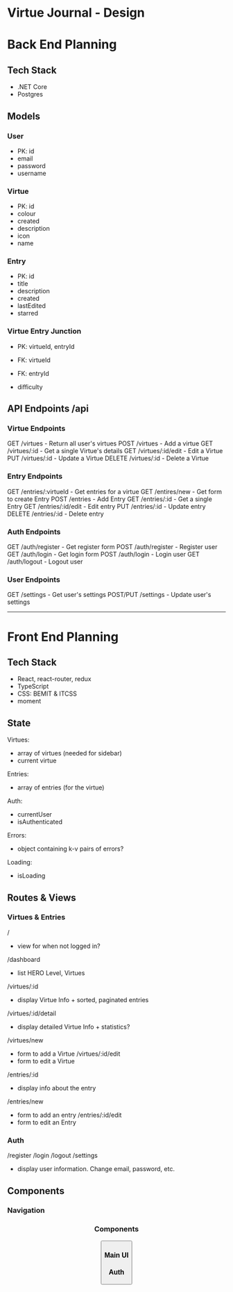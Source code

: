 # Virtue Journal - Design
# Back End Planning
## Tech Stack
- .NET Core
- Postgres


## Models
### User
- PK: id
- email
- password
- username

### Virtue
- PK: id
- colour
- created
- description
- icon
- name

### Entry
- PK: id
- title
- description
- created
- lastEdited
- starred

### Virtue Entry Junction
- PK: virtueId, entryId
- FK: virtueId
- FK: entryId

- difficulty


## API Endpoints /api
### Virtue Endpoints
GET     /virtues - Return all user's virtues
POST    /virtues - Add a virtue
GET     /virtues/:id - Get a single Virtue's details
GET     /virtues/:id/edit - Edit a Virtue
PUT     /virtues/:id - Update a Virtue
DELETE  /virtues/:id - Delete a Virtue

### Entry Endpoints
GET     /entries/:virtueId - Get entries for a virtue
GET     /entires/new - Get form to create Entry
POST    /entries - Add Entry
GET     /entries/:id - Get a single Entry
GET     /entries/:id/edit - Edit entry
PUT     /entries/:id - Update entry
DELETE  /entries/:id - Delete entry

### Auth Endpoints
GET     /auth/register - Get register form
POST    /auth/register - Register user
GET     /auth/login - Get login form
POST    /auth/login - Login user
GET     /auth/logout - Logout user

### User Endpoints
GET         /settings - Get user's settings
POST/PUT    /settings - Update user's settings


------------------------------------------------------
# Front End Planning
## Tech Stack
- React, react-router, redux
- TypeScript
- CSS: BEMIT & ITCSS
- moment


## State
Virtues:
- array of virtues (needed for sidebar)
- current virtue

Entries:
- array of entries (for the virtue)

Auth:
- currentUser
- isAuthenticated

Errors:
- object containing k-v pairs of errors?

Loading:
- isLoading


## Routes & Views
### Virtues & Entries
/                       <Landing />
- view for when not logged in?

/dashboard              <Dashboard />
- list HERO Level, Virtues

/virtues/:id            <VirtuePage />
- display Virtue Info + sorted, paginated entries

/virtues/:id/detail     <VirtueDetail>
- display detailed Virtue Info + statistics?

/virtues/new            <VirtueForm />
- form to add a Virtue
/virtues/:id/edit       <VirtueForm />
- form to edit a Virtue

/entries/:id            <EntryDetail />
- display info about the entry

/entries/new            <EntryForm />
- form to add an entry
/entries/:id/edit       <EntryForm />
- form to edit an Entry

### Auth
/register         <Register />
/login            <Login />
/logout           <Logout />
/settings         <Settings />
- display user information. Change email, password, etc.


## Components
### Navigation
<Header />
<Footer />
<Logo />

### Components
<Button />
<Loader />

### Main UI
<Dashboard />
<Level />
<ExpBar />

<VirtueList />
<Virtue />
  <VirtueIcon />
<VirtueForm />

<EntryList />
<Entry />
  <EntryDetail />

<EntryForm />

<Calendar />
<Icon Picker />

### Auth
<RegisterForm />
<LoginForm />
<Profile />
  <EditProfile />